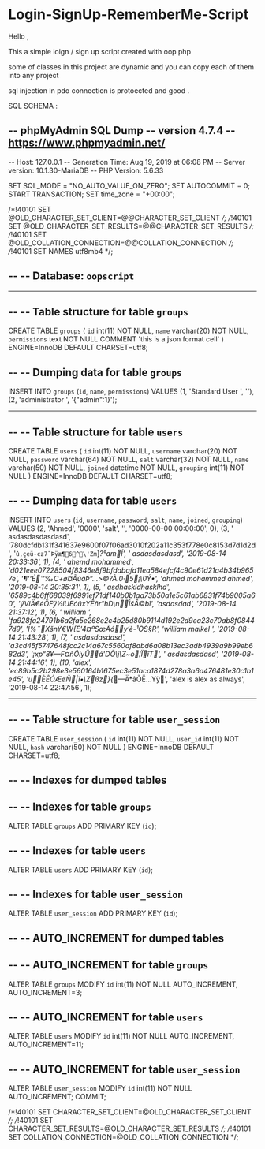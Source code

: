 # Login-SignUp-RememberMe-Script


Hello , 

This a simple loign / sign up script created with oop php 

some of classes in this project are dynamic and you can copy each of them into any  project 


sql injection in pdo connection is protoected and good .

SQL SCHEMA : 

-- phpMyAdmin SQL Dump
-- version 4.7.4
-- https://www.phpmyadmin.net/
--
-- Host: 127.0.0.1
-- Generation Time: Aug 19, 2019 at 06:08 PM
-- Server version: 10.1.30-MariaDB
-- PHP Version: 5.6.33

SET SQL_MODE = "NO_AUTO_VALUE_ON_ZERO";
SET AUTOCOMMIT = 0;
START TRANSACTION;
SET time_zone = "+00:00";


/*!40101 SET @OLD_CHARACTER_SET_CLIENT=@@CHARACTER_SET_CLIENT */;
/*!40101 SET @OLD_CHARACTER_SET_RESULTS=@@CHARACTER_SET_RESULTS */;
/*!40101 SET @OLD_COLLATION_CONNECTION=@@COLLATION_CONNECTION */;
/*!40101 SET NAMES utf8mb4 */;

--
-- Database: `oopscript`
--

-- --------------------------------------------------------

--
-- Table structure for table `groups`
--

CREATE TABLE `groups` (
  `id` int(11) NOT NULL,
  `name` varchar(20) NOT NULL,
  `permissions` text NOT NULL COMMENT 'this is a json format cell'
) ENGINE=InnoDB DEFAULT CHARSET=utf8;

--
-- Dumping data for table `groups`
--

INSERT INTO `groups` (`id`, `name`, `permissions`) VALUES
(1, 'Standard User ', ''),
(2, 'administrator ', '{\"admin\":1}');

-- --------------------------------------------------------

--
-- Table structure for table `users`
--

CREATE TABLE `users` (
  `id` int(11) NOT NULL,
  `username` varchar(20) NOT NULL,
  `password` varchar(64) NOT NULL,
  `salt` varchar(32) NOT NULL,
  `name` varchar(50) NOT NULL,
  `joined` datetime NOT NULL,
  `grouping` int(11) NOT NULL
) ENGINE=InnoDB DEFAULT CHARSET=utf8;

--
-- Dumping data for table `users`
--

INSERT INTO `users` (`id`, `username`, `password`, `salt`, `name`, `joined`, `grouping`) VALUES
(2, 'Ahmed', '0000', 'salt', '', '0000-00-00 00:00:00', 0),
(3, ' asdasdasdasdasd', '780dcfdb131f341637e9600f07f06ad3010f202a11c353f778e0c8153d7d1d2d', '`û,çeü-cz7˜Þÿæ¶6^\'Zm`]*?°amÍ', ' asdasdasdasd', '2019-08-14 20:33:36', 1),
(4, ' ahemd mohammed', 'd021eee07228504f8346e8f9bfdabafd11ea584efcf4c90e61d21a4b34b9657e', '¶‘‘É™‰C+ø¤ÃùãÞ“…>©?À.0·­5¡\0Ý•', 'ahmed mohammed ahmed', '2019-08-14 20:35:31', 1),
(5, ' asdhaskldhasklhd', '6589c4b6ff68039f6991ef71df140b0b1aa73b50a1e5c61ab6831f74b9005a60', 'ýViÄ€éÖFÿ½iUEóûxYÊñr“hD\nÌšÂ©bî', 'asdasdad', '2019-08-14 21:37:12', 1),
(6, ' william ', 'fa928fa24791b6a2fa5e268e2c4b25d80b9114d192e2d9ea23c70ab8f08447d9', 'I%¨XšnÝ€W{É\'­4¤ºSœÃóy’è-¹ÕŠ§R', 'william maikel ', '2019-08-14 21:43:28', 1),
(7, ' asdasdasdasd', 'a3cd45f5747648fcc2c14a67c5560af8abd6a08b13ec3adb4939a9b99eb682d3', '¡xp“8¥—F¤ñÔiyÜá\'DÕ\\j\Z~o¦ÏîT', ' asdasdasdasd', '2019-08-14 21:44:16', 1),
(10, 'alex', 'ec89b5c2b298e3e560164b1675ec3e51aca1874d278a3a6a476481e30c1b1e45', 'uÈÊÓÆøÑ|ï•\Zßz}{*—Ä*âÕË…Yÿ', 'alex is alex as always', '2019-08-14 22:47:56', 1);

-- --------------------------------------------------------

--
-- Table structure for table `user_session`
--

CREATE TABLE `user_session` (
  `id` int(11) NOT NULL,
  `user_id` int(11) NOT NULL,
  `hash` varchar(50) NOT NULL
) ENGINE=InnoDB DEFAULT CHARSET=utf8;

--
-- Indexes for dumped tables
--

--
-- Indexes for table `groups`
--
ALTER TABLE `groups`
  ADD PRIMARY KEY (`id`);

--
-- Indexes for table `users`
--
ALTER TABLE `users`
  ADD PRIMARY KEY (`id`);

--
-- Indexes for table `user_session`
--
ALTER TABLE `user_session`
  ADD PRIMARY KEY (`id`);

--
-- AUTO_INCREMENT for dumped tables
--

--
-- AUTO_INCREMENT for table `groups`
--
ALTER TABLE `groups`
  MODIFY `id` int(11) NOT NULL AUTO_INCREMENT, AUTO_INCREMENT=3;

--
-- AUTO_INCREMENT for table `users`
--
ALTER TABLE `users`
  MODIFY `id` int(11) NOT NULL AUTO_INCREMENT, AUTO_INCREMENT=11;

--
-- AUTO_INCREMENT for table `user_session`
--
ALTER TABLE `user_session`
  MODIFY `id` int(11) NOT NULL AUTO_INCREMENT;
COMMIT;

/*!40101 SET CHARACTER_SET_CLIENT=@OLD_CHARACTER_SET_CLIENT */;
/*!40101 SET CHARACTER_SET_RESULTS=@OLD_CHARACTER_SET_RESULTS */;
/*!40101 SET COLLATION_CONNECTION=@OLD_COLLATION_CONNECTION */;
